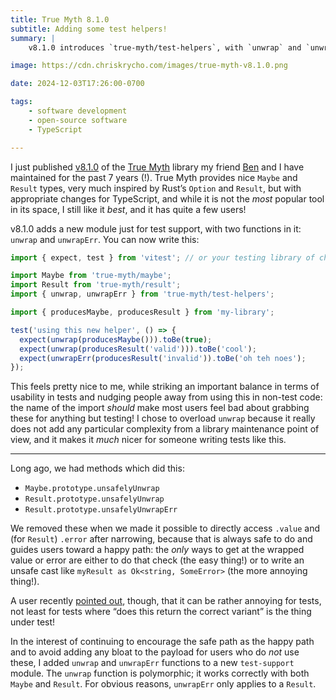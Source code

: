 ```yaml
---
title: True Myth 8.1.0
subtitle: Adding some test helpers!
summary: |
    v8.1.0 introduces `true-myth/test-helpers`, with `unwrap` and `unwrapErr` functions for easier test-writing.

image: https://cdn.chriskrycho.com/images/true-myth-v8.1.0.png

date: 2024-12-03T17:26:00-0700

tags:
    - software development
    - open-source software
    - TypeScript

---
```


I just published [v8.1.0][release] of the [True Myth][tm] library my friend [Ben][ben] and I have maintained for the past 7 years (!). True Myth provides nice `Maybe` and `Result` types, very much inspired by Rust’s `Option` and `Result`, but with appropriate changes for TypeScript, and while it is not the *most* popular tool in its space, I still like it *best*, and it has quite a few users!

[release]: https://github.com/true-myth/true-myth/releases/tag/v8.1.0
[ben]: https://benmakuh.com
[tm]: https://github.com/true-myth/true-myth

v8.1.0 adds a new module just for test support, with two functions in it: `unwrap` and `unwrapErr`. You can now write this:

```ts
import { expect, test } from 'vitest'; // or your testing library of choice

import Maybe from 'true-myth/maybe';
import Result from 'true-myth/result';
import { unwrap, unwrapErr } from 'true-myth/test-helpers';

import { producesMaybe, producesResult } from 'my-library';

test('using this new helper', () => {
  expect(unwrap(producesMaybe())).toBe(true);
  expect(unwrap(producesResult('valid'))).toBe('cool');
  expect(unwrapErr(producesResult('invalid')).toBe('oh teh noes');
});
```

This feels pretty nice to me, while striking an important balance in terms of usability in tests and nudging people away from using this in non-test code: the name of the import *should* make most users feel bad about grabbing these for anything but testing! I chose to overload `unwrap` because it really does not add any particular complexity from a library maintenance point of view, and it makes it *much* nicer for someone writing tests like this.

---

Long ago, we had methods which did this:

- `Maybe.prototype.unsafelyUnwrap`
- `Result.prototype.unsafelyUnwrap`
- `Result.prototype.unsafelyUnwrapErr`

We removed these when we made it possible to directly access `.value` and (for `Result`) `.error` after narrowing, because that is always safe to do and guides users toward a happy path: the *only* ways to get at the wrapped value or error are either to do that check (the easy thing!) or to write an unsafe cast like `myResult as Ok<string, SomeError>` (the more annoying thing!).

A user recently [pointed out][issue], though, that it can be rather annoying for tests, not least for tests where “does this return the correct variant” is the thing under test!

In the interest of continuing to encourage the safe path as the happy path and to avoid adding any bloat to the payload for users who do *not* use these, I added `unwrap` and `unwrapErr` functions to a new `test-support` module. The `unwrap` function is polymorphic; it works correctly with both `Maybe` and `Result`. For obvious reasons, `unwrapErr` only applies to a `Result`.

[issue]: https://github.com/true-myth/true-myth/issues/817
